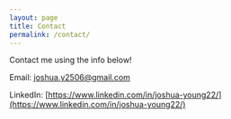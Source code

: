 ```yaml
---
layout: page
title: Contact
permalink: /contact/
---
```


Contact me using the info below!

Email: [joshua.y2506@gmail.com](mailto:joshua.y2506@gmail.com)

LinkedIn: [https://www.linkedin.com/in/joshua-young22/](https://www.linkedin.com/in/joshua-young22/)
